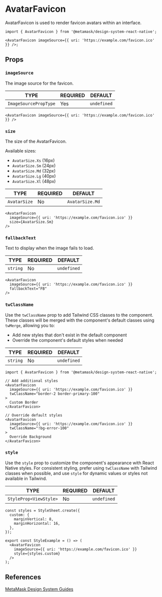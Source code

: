 # AvatarFavicon

AvatarFavicon is used to render favicon avatars within an interface.

```tsx
import { AvatarFavicon } from '@metamask/design-system-react-native';

<AvatarFavicon imageSource={{ uri: 'https://example.com/favicon.ico' }} />;
```

## Props

### `imageSource`

The image source for the favicon.

| TYPE | REQUIRED | DEFAULT |
|------|----------|---------|
| `ImageSourcePropType` | Yes | `undefined` |

```tsx
<AvatarFavicon imageSource={{ uri: 'https://example.com/favicon.ico' }} />
```

### `size`

The size of the AvatarFavicon.

Available sizes:

- `AvatarSize.Xs` (16px)
- `AvatarSize.Sm` (24px)
- `AvatarSize.Md` (32px)
- `AvatarSize.Lg` (40px)
- `AvatarSize.Xl` (48px)

| TYPE | REQUIRED | DEFAULT |
|------|----------|---------|
| `AvatarSize` | No | `AvatarSize.Md` |

```tsx
<AvatarFavicon 
  imageSource={{ uri: 'https://example.com/favicon.ico' }}
  size={AvatarSize.Sm}
/>
```

### `fallbackText`

Text to display when the image fails to load.

| TYPE | REQUIRED | DEFAULT |
|------|----------|---------|
| `string` | No | `undefined` |

```tsx
<AvatarFavicon 
  imageSource={{ uri: 'https://example.com/favicon.ico' }}
  fallbackText="FB"
/>
```

### `twClassName`

Use the `twClassName` prop to add Tailwind CSS classes to the component. These classes will be merged with the component's default classes using `twMerge`, allowing you to:

- Add new styles that don't exist in the default component
- Override the component's default styles when needed

| TYPE | REQUIRED | DEFAULT |
|------|----------|---------|
| `string` | No | `undefined` |

```tsx
import { AvatarFavicon } from '@metamask/design-system-react-native';

// Add additional styles
<AvatarFavicon 
  imageSource={{ uri: 'https://example.com/favicon.ico' }}
  twClassName="border-2 border-primary-100"
>
  Custom Border
</AvatarFavicon>

// Override default styles
<AvatarFavicon 
  imageSource={{ uri: 'https://example.com/favicon.ico' }}
  twClassName="!bg-error-100"
>
  Override Background
</AvatarFavicon>
```

### `style`

Use the `style` prop to customize the component's appearance with React Native styles. For consistent styling, prefer using `twClassName` with Tailwind classes when possible, and use `style` for dynamic values or styles not available in Tailwind.

| TYPE | REQUIRED | DEFAULT |
|------|----------|---------|
| `StyleProp<ViewStyle>` | No | `undefined` |

```tsx
const styles = StyleSheet.create({
  custom: {
    marginVertical: 8,
    marginHorizontal: 16,
  },
});

export const StyleExample = () => (
  <AvatarFavicon 
    imageSource={{ uri: 'https://example.com/favicon.ico' }}
    style={styles.custom}
  />
);
```

## References

[MetaMask Design System Guides](https://www.notion.so/MetaMask-Design-System-Guides-Design-f86ecc914d6b4eb6873a122b83c12940)
